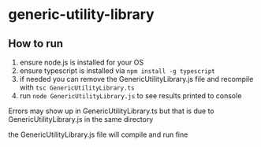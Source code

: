 # generic-utility-library

## How to run

1. ensure node.js is installed for your OS
2. ensure typescript is installed via `npm install -g typescript` 
3. if needed you can remove the GenericUtilityLibrary.js file and recompile with
   `tsc GenericUtilityLibrary.ts`
4. run `node GenericUtilityLibrary.js` to see results printed to console

Errors may show up in GenericUtilityLibrary.ts but that is due to GenericUtilityLibrary.js in the same directory

the GenericUtilityLibrary.js file will compile and run fine
